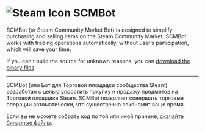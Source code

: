 ﻿![Steam Icon](http://scmbot.ru/img/steam-icon.png) SCMBot
======

SCMBot (or Steam Community Market Bot) is designed to simplify purchasing and selling items on the Steam Community Market. SCMBot works with trading operations automatically, without user’s participation, which will save your time.

If you can't build the source for unknown reasons, you can [download the binary files](http://scmbot.ru/uploads/scmbot_bin.rar).

***

SCMBot (или Бот для Торговой площадки сообщества Steam) разработан с целью упростить покупку и продажу предметов на Торговой площадке Steam. SCMBot позволяет совершать торговые операции автоматически, что существенно сэкономит ваше время.

Если вы не можете собрать код по той или иной причине, [скачайте бинарные файлы](http://scmbot.ru/uploads/scmbot_bin.rar).
